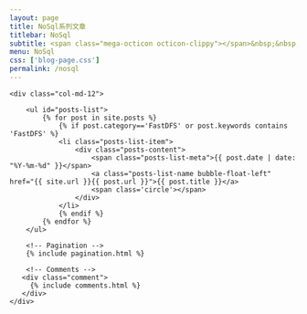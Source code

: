```yaml
---
layout: page
title: NoSql系列文章
titlebar: NoSql
subtitle: <span class="mega-octicon octicon-clippy"></span>&nbsp;&nbsp; NoSql系列文章
menu: NoSql
css: ['blog-page.css']
permalink: /nosql
---
```


<div class="row">

    <div class="col-md-12">

        <ul id="posts-list">
            {% for post in site.posts %}
                {% if post.category=='FastDFS' or post.keywords contains 'FastDFS' %}
                <li class="posts-list-item">
                    <div class="posts-content">
                        <span class="posts-list-meta">{{ post.date | date: "%Y-%m-%d" }}</span>
                        <a class="posts-list-name bubble-float-left" href="{{ site.url }}{{ post.url }}">{{ post.title }}</a>
                        <span class='circle'></span>
                    </div>
                </li>
                {% endif %}
            {% endfor %}
        </ul> 

        <!-- Pagination -->
        {% include pagination.html %}

        <!-- Comments -->
       <div class="comment">
         {% include comments.html %}
       </div>
    </div>

</div>
<script>
    $(document).ready(function(){

        // Enable bootstrap tooltip
        $("body").tooltip({ selector: '[data-toggle=tooltip]' });

    });
</script>